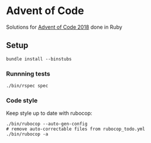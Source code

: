 # Advent of Code 

Solutions for [Advent of Code 2018](https://adventofcode.com/2018) done in Ruby

## Setup

    bundle install --binstubs

### Runnning tests

    ./bin/rspec spec

### Code style

Keep style up to date with rubocop:

    ./bin/rubocop --auto-gen-config
    # remove auto-correctable files from rubocop_todo.yml
    ./bin/rubocop -a
